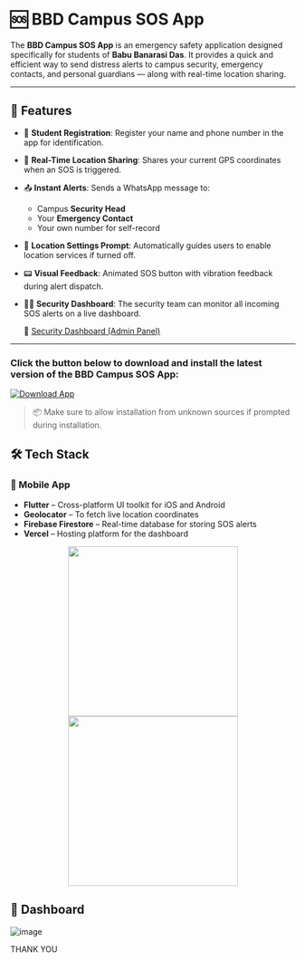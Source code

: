 # 🆘 BBD Campus SOS App

The **BBD Campus SOS App** is an emergency safety application designed specifically for students of **Babu Banarasi Das**. It provides a quick and efficient way to send distress alerts to campus security, emergency contacts, and personal guardians — along with real-time location sharing.

---

## 📱 Features

- 🔐 **Student Registration**: Register your name and phone number in the app for identification.
- 📍 **Real-Time Location Sharing**: Shares your current GPS coordinates when an SOS is triggered.
- 📤 **Instant Alerts**: Sends a WhatsApp message to:
  - Campus **Security Head**
  - Your **Emergency Contact**
  - Your own number for self-record
- 🧭 **Location Settings Prompt**: Automatically guides users to enable location services if turned off.
- 📟 **Visual Feedback**: Animated SOS button with vibration feedback during alert dispatch.
- 👮‍♂️ **Security Dashboard**: The security team can monitor all incoming SOS alerts on a live dashboard.

  🔗 [Security Dashboard (Admin Panel)](https://campusbbdsos.vercel.app/)

---

 ### Click the button below to download and install the latest version of the BBD Campus SOS App:

[![Download App](https://img.shields.io/badge/⬇️%20Download%20App-APK-blue?style=for-the-badge&logo=android)](https://github.com/zbytes2227/bbd-campus-sos/blob/main/campus_sos_app.apk)

> 📦 Make sure to allow installation from unknown sources if prompted during installation.



## 🛠️ Tech Stack

### 📱 Mobile App
- **Flutter** – Cross-platform UI toolkit for iOS and Android 
- **Geolocator** – To fetch live location coordinates 
- **Firebase Firestore** – Real-time database for storing SOS alerts
- **Vercel** – Hosting platform for the dashboard

 <p align="center">
  <img src="https://github.com/user-attachments/assets/0ca2133a-51da-4645-83e3-bbcfb1957657" width="300"/>
  <img src="https://github.com/user-attachments/assets/35b76dbb-d977-4e94-987a-8bf82a25d457" width="300"/>
</p>


## 📱 Dashboard
![image](https://github.com/user-attachments/assets/4ece2da1-eac8-4beb-881a-d30d8d5eb215)



THANK YOU

